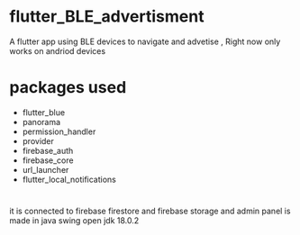 # flutter_BLE_advertisment

A flutter app using BLE devices to navigate and advetise , Right now only works on andriod devices



# packages used
  * flutter_blue
  * panorama
  * permission_handler
  * provider
  * firebase_auth
  * firebase_core
  * url_launcher
  * flutter_local_notifications
  
  #
  it is connected to firebase firestore and firebase storage and admin panel is made in java swing open jdk 18.0.2
